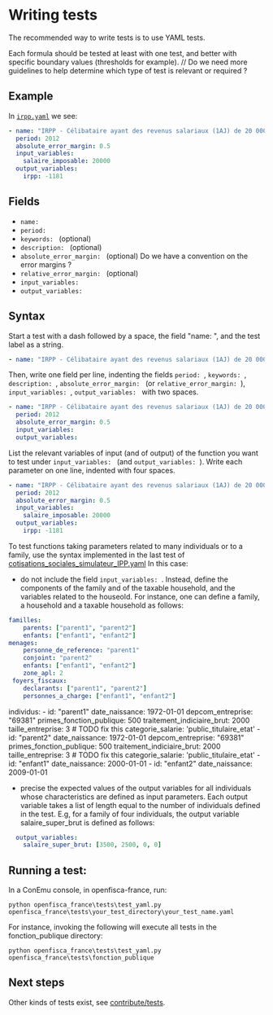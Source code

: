 # Writing tests

The recommended way to write tests is to use YAML tests.

Each formula should be tested at least with one test, and better with specific boundary values (thresholds for example). // Do we need more guidelines to help determine which type of test is relevant or required ?

## Example

In [`irpp.yaml`](https://github.com/openfisca/openfisca-france/blob/master/openfisca_france/tests/formulas/irpp.yaml) we see:

```yaml
- name: "IRPP - Célibataire ayant des revenus salariaux (1AJ) de 20 000 €"
  period: 2012
  absolute_error_margin: 0.5
  input_variables:
    salaire_imposable: 20000
  output_variables:
    irpp: -1181
```

## Fields

- `name: `
- `period: `
- `keywords: `  (optional)
- `description: ` (optional)
- `absolute_error_margin: `  (optional) Do we have a convention on the error margins ?
- `relative_error_margin: `  (optional)
- `input_variables: `
- `output_variables: `

## Syntax
Start a test with a dash followed by a space, the field "name: ", and the test label as a string. 

```yaml
- name: "IRPP - Célibataire ayant des revenus salariaux (1AJ) de 20 000 €"
```

Then, write one field per line, indenting the fields `period: `, `keywords: `, `description: `, `absolute_error_margin: ` (or `relative_error_margin: `), `input_variables: `, `output_variables: ` with two spaces.

```yaml
- name: "IRPP - Célibataire ayant des revenus salariaux (1AJ) de 20 000 €"
  period: 2012
  absolute_error_margin: 0.5
  input_variables:
  output_variables:
```

List the relevant variables of input (and of output) of the function you want to test under `input_variables: ` (and `output_variables: `). Write each parameter on one line, indented with four spaces.

```yaml
- name: "IRPP - Célibataire ayant des revenus salariaux (1AJ) de 20 000 €"
  period: 2012
  absolute_error_margin: 0.5
  input_variables:
    salaire_imposable: 20000
  output_variables:
    irpp: -1181
```

To test functions taking parameters related to many individuals or to a family, use the syntax implemented in the last test of [cotisations_sociales_simulateur_IPP.yaml](https://github.com/openfisca/openfisca-france/blob/master/openfisca_france/tests/fonction_publique/cotisations_sociales_simulateur_IPP.yaml#L241-L300) In this case:

- do not include the field `input_variables: `. Instead, define the components of the family and of the taxable household, and the variables related to the houseold. For instance, one can define a family, a household and a taxable household as follows:
```yaml
familles:
    parents: ["parent1", "parent2"]
    enfants: ["enfant1", "enfant2"]
menages:
    personne_de_reference: "parent1"
    conjoint: "parent2"
    enfants: ["enfant1", "enfant2"]
    zone_apl: 2
 foyers_fiscaux:
    declarants: ["parent1", "parent2"]
    personnes_a_charge: ["enfant1", "enfant2"]
```

  individus:
    - id: "parent1"
      date_naissance: 1972-01-01
      depcom_entreprise: "69381"
      primes_fonction_publique: 500
      traitement_indiciaire_brut: 2000
      taille_entreprise: 3  # TODO fix this
      categorie_salarie: 'public_titulaire_etat'
    - id: "parent2"
      date_naissance: 1972-01-01
      depcom_entreprise: "69381"
      primes_fonction_publique: 500
      traitement_indiciaire_brut: 2000
      taille_entreprise: 3  # TODO fix this
      categorie_salarie: 'public_titulaire_etat'
    - id: "enfant1"
      date_naissance: 2000-01-01
    - id: "enfant2"
      date_naissance: 2009-01-01

- precise the expected values of the output variables for all individuals whose characteristics are defined as input parameters. Each output variable takes a list of length equal to the number of individuals defined in the test. E.g, for a family of four individuals, the output variable salaire_super_brut is defined as follows:
```yaml
  output_variables:
    salaire_super_brut: [3500, 2500, 0, 0]
```


## Running a test:

In a ConEmu console, in openfisca-france, run:
```
python openfisca_france\tests\test_yaml.py openfisca_france\tests\your_test_directory\your_test_name.yaml
```

For instance, invoking the following will execute all tests in the fonction_publique directory:
```
python openfisca_france\tests\test_yaml.py openfisca_france\tests\fonction_publique 
```

## Next steps

Other kinds of tests exist, see [contribute/tests](../contribute/tests.html).
